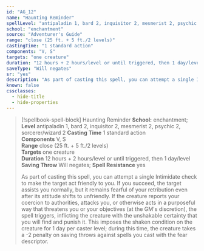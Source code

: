 ```yaml
---
id: "AG_12"
name: "Haunting Reminder"
spellLevel: "antipaladin 1, bard 2, inquisitor 2, mesmerist 2, psychic 2, sorcerer/wizard 2"
school: "enchantment"
source: "Adventurer's Guide"
range: "close (25 ft. + 5 ft./2 levels)"
castingTime: "1 standard action"
components: "V, S"
targets: "one creature"
duration: "12 hours + 2 hours/level or until triggered, then 1 day/level"
saveType: "Will negates"
sr: "yes"
description: "As part of casting this spell, you can attempt a single Intimidate check to make the target act friendly to you. If you succeed, the target assists you normally, but it remains fearful of your retribution even after its attitude shifts to unfriendly. If the creature reports your coercion to authorities, attacks you, or otherwise acts in a purposeful way that threatens you or your objectives (at the GM's discretion), the spell triggers, inflicting the creature with the unshakable certainty that you will find and punish it. This imposes the shaken condition on the creature for 1 day per caster level; during this time, the creature takes a -2 penalty on saving throws against spells you cast with the fear descriptor."
known: false
cssclasses:
  - hide-title
  - hide-properties
---
```


> [!spellbook-spell-block] Haunting Reminder
> **School:** enchantment; **Level** antipaladin 1, bard 2, inquisitor 2, mesmerist 2, psychic 2, sorcerer/wizard 2
> **Casting Time** 1 standard action  
> **Components** V, S  
> **Range** close (25 ft. + 5 ft./2 levels)  
> **Targets** one creature  
> **Duration** 12 hours + 2 hours/level or until triggered, then 1 day/level  
> **Saving Throw** Will negates; **Spell Resistance** yes
> 
> As part of casting this spell, you can attempt a single Intimidate check to make the target act friendly to you. If you succeed, the target assists you normally, but it remains fearful of your retribution even after its attitude shifts to unfriendly. If the creature reports your coercion to authorities, attacks you, or otherwise acts in a purposeful way that threatens you or your objectives (at the GM's discretion), the spell triggers, inflicting the creature with the unshakable certainty that you will find and punish it. This imposes the shaken condition on the creature for 1 day per caster level; during this time, the creature takes a -2 penalty on saving throws against spells you cast with the fear descriptor.